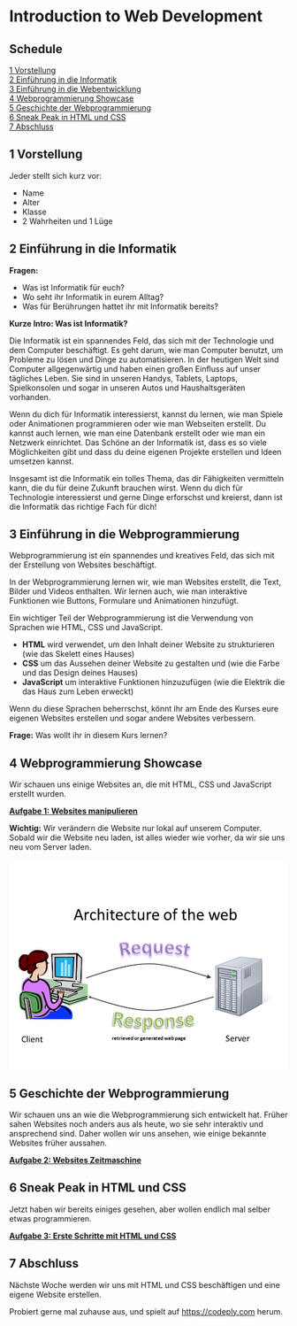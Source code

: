 # Introduction to Web Development

## Schedule

[1 Vorstellung](#1-vorstellung)  
[2 Einführung in die Informatik](#2-einführung-in-die-informatik)  
[3 Einführung in die Webentwicklung](#3-einführung-in-die-webentwicklung)  
[4 Webprogrammierung Showcase](#4-webprogrammierung-showcase)  
[5 Geschichte der Webprogrammierung](#5-geschichte-der-webprogrammierung)  
[6 Sneak Peak in HTML und CSS](#6-sneak-peak-in-html-und-css)  
[7 Abschluss](#7-abschluss)

## 1 Vorstellung

Jeder stellt sich kurz vor:

- Name
- Alter
- Klasse
- 2 Wahrheiten und 1 Lüge

## 2 Einführung in die Informatik

**Fragen:**

- Was ist Informatik für euch?
- Wo seht ihr Informatik in eurem Alltag?
- Was für Berührungen hattet ihr mit Informatik bereits?

**Kurze Intro: Was ist Informatik?**

Die Informatik ist ein spannendes Feld, das sich mit der Technologie und dem Computer beschäftigt. Es geht darum, wie man Computer benutzt, um Probleme zu lösen und Dinge zu automatisieren. In der heutigen Welt sind Computer allgegenwärtig und haben einen großen Einfluss auf unser tägliches Leben. Sie sind in unseren Handys, Tablets, Laptops, Spielkonsolen und sogar in unseren Autos und Haushaltsgeräten vorhanden.

Wenn du dich für Informatik interessierst, kannst du lernen, wie man Spiele oder Animationen programmieren oder wie man Webseiten erstellt. Du kannst auch lernen, wie man eine Datenbank erstellt oder wie man ein Netzwerk einrichtet. Das Schöne an der Informatik ist, dass es so viele Möglichkeiten gibt und dass du deine eigenen Projekte erstellen und Ideen umsetzen kannst.

Insgesamt ist die Informatik ein tolles Thema, das dir Fähigkeiten vermitteln kann, die du für deine Zukunft brauchen wirst. Wenn du dich für Technologie interessierst und gerne Dinge erforschst und kreierst, dann ist die Informatik das richtige Fach für dich!

## 3 Einführung in die Webprogrammierung

Webprogrammierung ist ein spannendes und kreatives Feld, das sich mit der Erstellung von Websites beschäftigt.

In der Webprogrammierung lernen wir, wie man Websites erstellt, die Text, Bilder und Videos enthalten. Wir lernen auch, wie man interaktive Funktionen wie Buttons, Formulare und Animationen hinzufügt.

Ein wichtiger Teil der Webprogrammierung ist die Verwendung von Sprachen wie HTML, CSS und JavaScript.

- **HTML** wird verwendet, um den Inhalt deiner Website zu strukturieren (wie das Skelett eines Hauses)
- **CSS** um das Aussehen deiner Website zu gestalten und (wie die Farbe und das Design deines Hauses)
- **JavaScript** um interaktive Funktionen hinzuzufügen (wie die Elektrik die das Haus zum Leben erweckt)

Wenn du diese Sprachen beherrschst, könnt ihr am Ende des Kurses eure eigenen Websites erstellen und sogar andere Websites verbessern.

**Frage:**
Was wollt ihr in diesem Kurs lernen?

## 4 Webprogrammierung Showcase

Wir schauen uns einige Websites an, die mit HTML, CSS und JavaScript erstellt wurden.

[**Aufgabe 1: Websites manipulieren**](./aufgabe-1.md)

**Wichtig:** Wir verändern die Website nur lokal auf unserem Computer. Sobald wir die Website neu laden, ist alles wieder wie vorher, da wir sie uns neu vom Server laden.

![server-client-architecture](./img/server-client.jpg)

## 5 Geschichte der Webprogrammierung

Wir schauen uns an wie die Webprogrammierung sich entwickelt hat. Früher sahen Websites noch anders aus als heute, wo sie sehr interaktiv und ansprechend sind. Daher wollen wir uns ansehen, wie einige bekannte Websites früher aussahen.

[**Aufgabe 2: Websites Zeitmaschine**](./aufgabe-2-websites-zeitmaschine.md)

## 6 Sneak Peak in HTML und CSS

Jetzt haben wir bereits einiges gesehen, aber wollen endlich mal selber etwas programmieren.

[**Aufgabe 3: Erste Schritte mit HTML und CSS**](./aufgabe-3-erste-schritte.md)

## 7 Abschluss

Nächste Woche werden wir uns mit HTML und CSS beschäftigen und eine eigene Website erstellen.

Probiert gerne mal zuhause aus, und spielt auf https://codeply.com herum.

